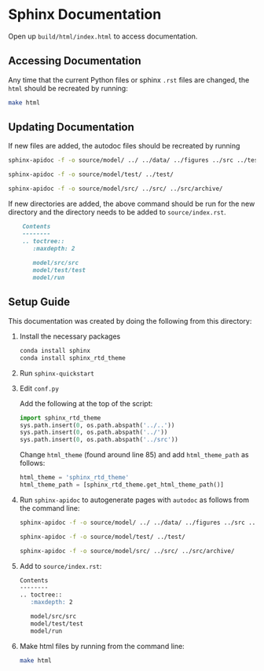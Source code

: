 # Sphinx Documentation

Open up `build/html/index.html` to access documentation. 

## Accessing Documentation

Any time that the current Python files or sphinx `.rst` files are changed, the `html` should be recreated by running:

```bash
make html
```

## Updating Documentation

If new files are added, the autodoc files should be recreated by running 

```bash
sphinx-apidoc -f -o source/model/ ../ ../data/ ../figures ../src ../test

sphinx-apidoc -f -o source/model/test/ ../test/ 

sphinx-apidoc -f -o source/model/src/ ../src/ ../src/archive/
```

If new directories are added, the above command should be run for the new directory and the directory needs to be added to `source/index.rst`.

```markdown
    Contents
    --------
    .. toctree::
       :maxdepth: 2
    
       model/src/src
       model/test/test
       model/run
```

## Setup Guide 

This documentation was created by doing the following from this directory: 

1. Install the necessary packages
    ```bash
    conda install sphinx
    conda install sphinx_rtd_theme
    ```
1. Run `sphinx-quickstart`

2. Edit `conf.py`

    Add the following at the top of the script: 
    
    ```python
    import sphinx_rtd_theme
    sys.path.insert(0, os.path.abspath('../..'))
    sys.path.insert(0, os.path.abspath('../'))
    sys.path.insert(0, os.path.abspath('../src'))
    ```
    
    Change `html_theme` (found around line 85) and add `html_theme_path` as follows:
    
    ```python
    html_theme = 'sphinx_rtd_theme'
    html_theme_path = [sphinx_rtd_theme.get_html_theme_path()]
    ```

3. Run `sphinx-apidoc` to autogenerate pages with `autodoc` as follows from the command line:

    ```bash
    sphinx-apidoc -f -o source/model/ ../ ../data/ ../figures ../src ../test
    
    sphinx-apidoc -f -o source/model/test/ ../test/ 
    
    sphinx-apidoc -f -o source/model/src/ ../src/ ../src/archive/
    ```

4. Add to `source/index.rst`:

    ```markdown
    Contents
    --------
    .. toctree::
       :maxdepth: 2
    
       model/src/src
       model/test/test
       model/run
    ```

5. Make html files by running from the command line: 

    ```bash
    make html 
    ```
